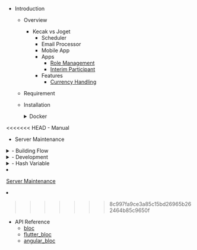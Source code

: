 - Introduction

  - Overview
	- Kecak vs Joget 
		- Scheduler
		- Email Processor
		- Mobile App
		- Apps
			- [Role Management]()
			- [Interim Participant]()
		- Features
			- [Currency Handling]()
  - Requirement
  - Installation
	<details>
	<summary> Docker </summary>
	<br>
		- [Installation Docker Using Windows](DockerInstallWindows.md)
		
		- [Installation Docker Using Linux](DockerInstallLinux.md)
	</br>
	</details>
<<<<<<< HEAD
	- Manual
  - Server Maintenance

  <details>
  <summary> - Building Flow </summary>
  <br>
  - [Flow] (Building Flow - Flow.md)
  
  - [Participant Mapping] (Building Flow - Participant Mapping.md)
  
  - [Building Architecture] (Building Flow - Plugins Architecture.md)
  
  - [Building UI] (Building Flow - UI.md	)
  </br>
  </details>
  
 
  <details>
  <summary> - Development </summary>
  <br>  
  - [Compiling Core] (Development - Compiling Core.md)
  
  - [Automated Process] (Development - Automated Process.md)
  
  </br>
  </details>
  
  <details>
  <summary> - Hash Variable </summary>
  
  - [App Definition] (App Definition.md)
  
  - [Bean Shell] (Bean Shell.md)
  
  - [Current User] (Current User.md)
  
  - [Data Hash Variable] (Hash Variable - Data Hash Variable.md)
  
  - [Form Binder] (Form Binder.md)
  
  - [Performer] (Performer.md)
  
  - [Platform] (Platform.md)
  
  - [Request Parameter] (Hash Variable - Request Parameter.md)
  
  - [Request] (Request.md)
  
  - [User] (User.md)
  
  - [Users] (Users.md)
  
  - [Userview Key] (Userview Key.md)
  
  - [Workflow Process Hash Variable] (Workflow Process Hash Variable.md)
  
  - [Workflow Variable] (Workfolw Variable.md	)
  
  - [Wokflow Assignment] (Workflow Assignment Hash Variable.md)
  
  
- Requirement

  - Installation
    - [Testing Side Bar](testingSidebar.md)
    - [Infinite List](flutterinfinitelisttutorial.md)
    - [Login](flutterlogintutorial.md)
    - [Weather](flutterweathertutorial.md)
    - [Todos](fluttertodostutorial.md)
    - [Firebase Login](flutterfirebaselogintutorial.md)
  - AngularDart
    - [Counter](angularcountertutorial.md)
  - Flutter + AngularDart
    - [Github Search](flutterangulargithubsearch.md)

- Recipes

  - Flutter
    - [Show SnackBar](recipesfluttershowsnackbar.md)
    - [Navigation](recipesflutternavigation.md)

- Tools

  - Extensions
=======
	
	<summary> Manual </summary>
	<br>
	
		- [Installation Manual Using Windows](installManualWindows.md)
		
		- [Installation Manual Using Linux](installManualLinux.md)
	</br>
	</details>
  - [Server Maintenance](GettingStartedServerMaintenance.md)
  - 
>>>>>>> 8c997fa9ce3a85c15bd26965b262464b85c9650f


- API Reference
  - [bloc](https://pub.dartlang.org/documentation/bloc/latest/bloc/bloc-library.html)
  - [flutter_bloc](https://pub.dartlang.org/documentation/flutter_bloc/latest/flutter_bloc/flutter_bloc-library.html)
  - [angular_bloc](https://pub.dartlang.org/documentation/angular_bloc/latest/angular_dart/angular_dart-library.html)
